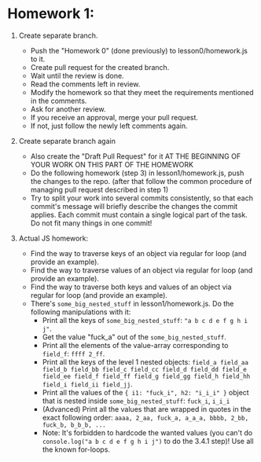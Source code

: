 # Homework 1:
1.  Create separate branch.
    - Push the "Homework 0" (done previously) to lesson0/homework.js to it.
    - Create pull request for the created branch. 
    - Wait until the review is done.
    - Read the comments left in review.
    - Modify the homework so that they meet the requirements mentioned in the comments.
    - Ask for another review.
    - If you receive an approval, merge your pull request.
    - If not, just follow the newly left comments again.

2.  Create separate branch again
    - Also create the "Draft Pull Request" for it AT THE BEGINNING OF YOUR WORK ON THIS PART OF THE HOMEWORK
    - Do the following homework (step 3) in lesson1/homework.js, push the changes to the repo.
        (after that follow the common procedure of managing pull request described in step 1)
    - Try to split your work into several commits consistently, so that each commit's message will briefly describe
        the changes the commit applies. Each commit must contain a single logical part of the task. Do not fit many things in one commit!

3. Actual JS homework:
    - Find the way to traverse keys of an object via regular for loop (and provide an example).
    - Find the way to traverse values of an object via regular for loop (and provide an example).
    - Find the way to traverse both keys and values of an object via regular for loop (and provide an example).
    - There's `some_big_nested_stuff` in lesson1/homework.js. Do the following manipulations with it:
        - Print all the keys of `some_big_nested_stuff`: `"a b c d e f g h i j"`.
        - Get the value "fuck_a" out of the `some_big_nested_stuff`.
        - Print all the elements of the value-array corresponding to `field_f`: `ffff 2_ff`.
        - Print all the keys of the level 1 nested objects: `field_a field_aa field_b field_bb field_c field_cc field_d field_dd field_e field_ee field_f field_ff field_g field_gg field_h field_hh field_i field_ii field_jj`.
        - Print all the values of the `{ i1: "fuck_i", h2: "i_i_i" }` object that is nested inside `some_big_nested_stuff`: `fuck_i`, `i_i_i`
        - (Advanced) Print all the values that are wrapped in quotes in the exact following order: `aaaa, 2_aa, fuck_a, a_a_a, bbbb, 2_bb, fuck_b, b_b_b, ...`
        - Note: It's forbidden to hardcode the wanted values (you can't do `console.log("a b c d e f g h i j")` to do the 3.4.1 step)! Use all the known for-loops.